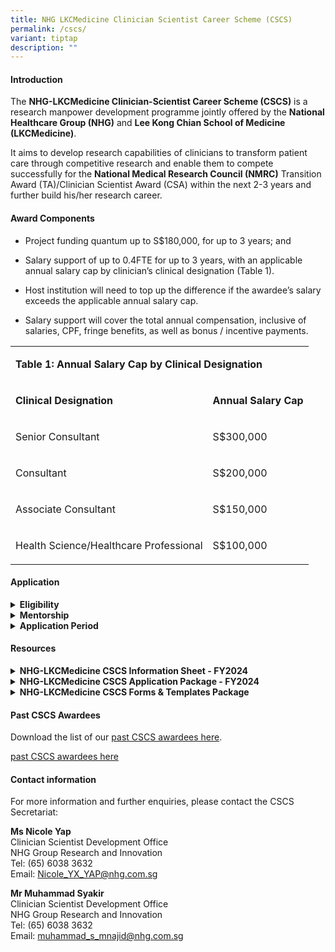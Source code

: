 ```yaml
---
title: NHG LKCMedicine Clinician Scientist Career Scheme (CSCS)
permalink: /cscs/
variant: tiptap
description: ""
---
```

<h4><strong>Introduction</strong></h4>
<p>The <strong>NHG-LKCMedicine Clinician-Scientist Career Scheme (CSCS)</strong> is
a research manpower development programme jointly offered by the <strong>National Healthcare Group (NHG)</strong> and <strong>Lee Kong Chian School of Medicine (LKCMedicine)</strong>.</p>
<p>It aims to develop research capabilities of clinicians to transform patient
care through competitive research and enable them to compete successfully
for the <strong>National Medical Research Council (NMRC)</strong> Transition
Award (TA)/Clinician Scientist Award (CSA) within the next 2-3 years and
further build his/her research career.</p>
<p></p>
<h4><strong>Award Components</strong></h4>
<ul data-tight="true" class="tight">
<li>
<p>Project funding quantum up to S$180,000, for up to 3 years; and</p>
</li>
<li>
<p>Salary support of up to 0.4FTE for up to 3 years, with an applicable annual
salary cap by clinician’s clinical designation (Table 1).</p>
</li>
<li>
<p>Host institution will need to top up the difference if the awardee’s salary
exceeds the applicable annual salary cap.</p>
</li>
<li>
<p>Salary support will cover the total annual compensation, inclusive of
salaries, CPF, fringe benefits, as well as bonus / incentive payments.</p>
</li>
</ul>
<p></p>
<table style="minWidth: 50px">
<colgroup>
<col>
<col>
</colgroup>
<tbody>
<tr>
<td rowspan="1" colspan="2">
<p><strong>Table 1: Annual Salary Cap by Clinical Designation</strong>
</p>
</td>
</tr>
<tr>
<td rowspan="1" colspan="1">
<p><strong>Clinical Designation</strong>
</p>
</td>
<td rowspan="1" colspan="1">
<p><strong>Annual Salary Cap</strong>
</p>
</td>
</tr>
<tr>
<td rowspan="1" colspan="1">
<p>Senior Consultant</p>
</td>
<td rowspan="1" colspan="1">
<p>S$300,000</p>
</td>
</tr>
<tr>
<td rowspan="1" colspan="1">
<p>Consultant</p>
</td>
<td rowspan="1" colspan="1">
<p>S$200,000</p>
</td>
</tr>
<tr>
<td rowspan="1" colspan="1">
<p>Associate Consultant</p>
</td>
<td rowspan="1" colspan="1">
<p>S$150,000</p>
</td>
</tr>
<tr>
<td rowspan="1" colspan="1">
<p>Health Science/Healthcare Professional</p>
</td>
<td rowspan="1" colspan="1">
<p>S$100,000</p>
</td>
</tr>
</tbody>
</table>
<p></p>
<h4><strong>Application</strong></h4>
<div data-type="detailGroup" class="isomer-accordion-group isomer-accordion isomer-accordion-white">
<details class="isomer-details">
<summary><strong>Eligibility</strong>
</summary>
<div data-type="detailsContent" class="isomer-details-content">
<p></p>
<ol data-tight="true" class="tight">
<li>
<p>Applicants should be:</p>
<p><strong>(a) Doctors </strong>(i.e. clinically qualified with MBBS/MD/BDS)
with primary appointments of at least Associate Consultant at NHG institutions.
<br>OR
<br><strong>(b) Health Science/Healthcare Professionals</strong> with non-medical
degrees, such as nurses, pharmacists and other allied health professions
(as listed on <a href="https://www.moh.gov.sg/hpp/allied-health-professionals/career-practices/CareerNPracticesDetails/allied-health-professions" rel="noopener nofollow" target="_blank">MOH's website</a>)
in clinical practice, with primary appointments at NHG institutions and
have at least 7 years of clinical or research experience. Clinical post-graduate
qualification would be an advantage.</p>
<p></p>
</li>
<li>
<p>All applicants should also fulfil the following criteria:
<br>
<br>(a) Has a research PhD
<br>(b) Has a good publication track record in peer-reviewed journals
<br>(c) The CSCS research project should be relevant to the research themes
of NHG and LKCMedicine. (Eligible applicants who do not meet these criteria
may contact the CSCS Secretariat for further discussion on suitability
of the scheme.)</p>
<p></p>
</li>
<li>
<p>On an exceptional basis, an applicant without a PhD could be considered
if he/she is committed to enroll into the LKCMedicine PhD programme during
the CSCS award period.</p>
<p></p>
</li>
<li>
<p>As awardees are expected to apply to NMRC TA/CSA by the end of their CSCS
award period, applicants should take note of the latest eligibility criteria
for the respective national talent development scheme and ensure that he/she
is able to meet them.</p>
<p></p>
</li>
<li>
<p>Interested clinicians are strongly encouraged to contact the CSCS Secretariat
for discussion on suitability of the Programme prior to submitting a Letter
of Intent (LOI).</p>
<p></p>
</li>
<li>
<p>Applicants are required to seek endorsements for their applications from
their Reporting Officer (RO), Head of Department (HOD), Director/Chief/Head
of Family Group (applicable for nurses, pharmacists and other allied health
professions listed on MOH’s website only) and Director of Research (DOR).</p>
<p></p>
</li>
<li>
<p>The applicant’s Department should be able to make provisions for the applicant’s
research commitments during the CSCS award period (if awarded) and continue
to facilitate his/her career pathway as a clinician-scientist beyond the
CSCS award.</p>
<p></p>
</li>
</ol>
</div>
</details>
</div>
<div data-type="detailGroup" class="isomer-accordion-group isomer-accordion isomer-accordion-white">
<details class="isomer-details">
<summary><strong>Mentorship</strong>
</summary>
<div data-type="detailsContent" class="isomer-details-content">
<p></p>
<ol data-tight="true" class="tight">
<li>
<p>Each applicant is required to nominate a mentor from NHG and a mentor
from LKCMedicine (subject to approval by the review committee) to guide
them in their research career and project.</p>
<p></p>
</li>
<li>
<p>The CSCS Secretariat may assist in the nomination of appropriate mentor(s)
where required.</p>
<p></p>
</li>
<li>
<p>The mentor should be an established clinician scientist or clinical scientist
who:
<br>
<br>(a) Is involved in research with significant impact on clinical care;
<br>
</p>
<p>(b) Has had experience as Principal investigator (PI) in a relevant area
of research;</p>
<p>(c) Has strong foundation and knowledge in research methodology and conduct;</p>
<p>(d) Has obtained intramural/extramural grant(s) during the past 5 years;</p>
<p>(e) Has an established research track record; and</p>
<p>(f) Has had experience in supervising or providing research mentorship
to junior investigators or peers.</p>
</li>
</ol>
<p></p>
<p></p>
</div>
</details>
</div>
<div data-type="detailGroup" class="isomer-accordion-group isomer-accordion isomer-accordion-white">
<details class="isomer-details">
<summary><strong>Application Period</strong>
</summary>
<div data-type="detailsContent" class="isomer-details-content">
<ol data-tight="true" class="tight">
<li>
<p>Applicants are required to submit all application documents (Table 2) <strong>in softcopy</strong> to
the CSCS Secretariat at NHG Group Research through their Institution’s
Clinical Research Unit (CRU)/Clinical Research and Innovation Office (CRIO).</p>
<p></p>
</li>
<li>
<p>The Institution’s CRU/CRIO will set respective internal deadlines for
the above submissions. Please check with your institutions for these deadlines.</p>
<p></p>
</li>
<li>
<p>The Institution’s CRU/CRIO will ensure that the respective documents reach
the CSCS Secretariat by the stipulated deadlines.</p>
<p></p>
</li>
<li>
<p>Applications submitted after the call closing date and time will not be
considered.</p>
</li>
</ol>
<p></p>
<table style="minWidth: 50px">
<colgroup>
<col>
<col>
</colgroup>
<tbody>
<tr>
<td rowspan="1" colspan="2">
<p><strong>Table 2. FY2024 Call for Applications I Timeline</strong>
</p>
</td>
</tr>
<tr>
<td rowspan="1" colspan="1">
<p><strong>Call Opening</strong>
</p>
</td>
<td rowspan="1" colspan="1">
<p>9 April 2024 (Tuesday)</p>
</td>
</tr>
<tr>
<td rowspan="1" colspan="1">
<p><strong>Letter of Intent Submission Deadline</strong>
<br>(a) Letter of Intent (LOI);
<br>(b)&nbsp;Applicant’s Curriculum Vitae (CV)</p>
</td>
<td rowspan="1" colspan="1">
<p>7 May 2024 (Tuesday), 12pm (SGT)</p>
</td>
</tr>
<tr>
<td rowspan="1" colspan="1">
<p><strong>Full Application Submission Deadline</strong>
<br>(c) Application Form;
<br>(d) Budget Breakdown Form;
<br>(e) Other Supporting Documents (e.g., Academic Transcripts etc.);
<br>(f) Research Team Members and Mentors’ CVs</p>
</td>
<td rowspan="1" colspan="1">
<p>21 May 2024 (Tuesday), 12pm (SGT)</p>
</td>
</tr>
</tbody>
</table>
<p></p>
</div>
</details>
</div>
<h4><strong>Resources</strong></h4>
<div data-type="detailGroup" class="isomer-accordion-group isomer-accordion isomer-accordion-white">
<details class="isomer-details">
<summary><strong>NHG-LKCMedicine CSCS Information Sheet - FY2024</strong>
</summary>
<div data-type="detailsContent" class="isomer-details-content">
<p>This document contains important information about the objective of the
scheme, award components, eligibility, application procedure, evaluation
criteria and expected deliverables etc., and should be read carefully before
proceeding to apply.</p>
<p></p>
<p>Download the <a href="/files/CSCS Files/CSCS_Information_Sheet.pdf" rel="noopener noreferrer nofollow" target="_blank">CSCS Information Sheet FY2024 here</a>.</p>
<p></p>
</div>
</details>
</div>
<div data-type="detailGroup" class="isomer-accordion-group isomer-accordion isomer-accordion-white">
<details class="isomer-details">
<summary><strong>NHG-LKCMedicine CSCS Application Package - FY2024</strong>
</summary>
<div data-type="detailsContent" class="isomer-details-content">
<p>The CSCS Application Package consists of templates for the following documents:
<br>1. Information Sheet
<br>2. Letter of Intent (LOI)
<br>3. Application Form
<br>4. Budget Breakdown Form
<br>5. Application Checklist (For reference only); and
<br>6. NHG Research Funding Guidelines (For reference only).</p>
<p></p>
<p>Download the <a href="https://for.sg/cscs-application-package" rel="noopener nofollow" target="_blank">CSCS Application Package FY2024 here</a>.</p>
<p></p>
</div>
</details>
</div>
<div data-type="detailGroup" class="isomer-accordion-group isomer-accordion isomer-accordion-white">
<details class="isomer-details">
<summary><strong>NHG-LKCMedicine CSCS Forms &amp; Templates Package</strong>
</summary>
<div data-type="detailsContent" class="isomer-details-content">
<p>The CSCS Forms &amp; Templates Package consists of the following documents:
<br>(1) CSCS Variation Forms
<br>a. Request for Budget Variation Form
<br>b. Request to fund Unbudgeted Item Form
<br>c. Request for Time Extension Form
<br>d. Request for Change of Research Scope</p>
<p>(2) CSCS Interim Report Template
<br>(3) CSCS Final Report Template
<br>(4) Annex for CSCS Interim &amp; Final Report Template
<br>(5) CSCS Research Protected Time Logsheet
<br>(6) NHG Research Funding Guidelines</p>
<p></p>
<p>Download the <a href="https://for.sg/cscs-resources" rel="noopener nofollow" target="_blank">CSCS Forms &amp; Template Package here</a>.</p>
<p></p>
</div>
</details>
</div>
<p></p>
<h4><strong>Past CSCS Awardees</strong></h4>
<p>Download the list of our <a href="/files/CS Clinician Scientist/CSCS Files/CSCS_page_CSCS_Past_Awardees.pdf" rel="noopener nofollow" target="_blank">past CSCS awardees here</a>.</p>
<p><a href="/files/CS Clinician Scientist/CSCS Files/CSCS_Past_Awardees.pdf" rel="noopener noreferrer nofollow" target="_blank">past CSCS awardees here</a>
</p>
<h4><strong>Contact information</strong></h4>
<p>For more information and further enquiries, please contact the CSCS Secretariat:</p>
<p><strong>Ms Nicole Yap</strong>
<br>Clinician Scientist Development Office
<br>NHG Group Research and Innovation
<br>Tel: (65) 6038 3632
<br>Email: <a href="mailto:Nicole_YX_YAP@nhg.com.sg" rel="noopener noreferrer nofollow" target="_blank">Nicole_YX_YAP@nhg.com.sg</a>
</p>
<p></p>
<p><strong>Mr Muhammad Syakir</strong>
<br>Clinician Scientist Development Office
<br>NHG Group Research and Innovation
<br>Tel: (65) 6038 3632
<br>Email: <a href="mailto:muhammad_s_mnajid@nhg.com.sg" rel="noopener noreferrer nofollow" target="_blank">muhammad_s_mnajid@nhg.com.sg</a>
</p>
<p></p>
<p></p>
<p></p>
<p></p>
<p></p>
<p></p>